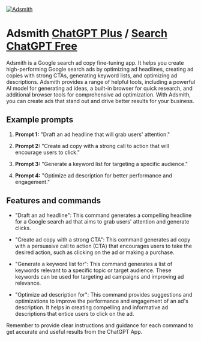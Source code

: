 
[![Adsmith](https://files.oaiusercontent.com/file-mHhnaqlGWr077abBXnhRb5XN?se=2123-10-16T06%3A28%3A46Z&sp=r&sv=2021-08-06&sr=b&rscc=max-age%3D31536000%2C%20immutable&rscd=attachment%3B%20filename%3D2d3965d7-d42c-419e-a791-7a5e5ceb8f88.png&sig=wyv0BVXeL%2B5HbvZkoEbE8DekvDlwu3CIKOGkJ7%2BmkAQ%3D)](https://chat.openai.com/g/g-kKO0IEuZC-adsmith)

# Adsmith [ChatGPT Plus](https://chat.openai.com/g/g-kKO0IEuZC-adsmith) / [Search ChatGPT Free](https://gptcall.net/index.html#/?search=Adsmith)

Adsmith is a Google search ad copy fine-tuning app. It helps you create high-performing Google search ads by optimizing ad headlines, creating ad copies with strong CTAs, generating keyword lists, and optimizing ad descriptions. Adsmith provides a range of helpful tools, including a powerful AI model for generating ad ideas, a built-in browser for quick research, and additional browser tools for comprehensive ad optimization. With Adsmith, you can create ads that stand out and drive better results for your business.

## Example prompts

1. **Prompt 1:** "Draft an ad headline that will grab users' attention."

2. **Prompt 2:** "Create ad copy with a strong call to action that will encourage users to click."

3. **Prompt 3:** "Generate a keyword list for targeting a specific audience."

4. **Prompt 4:** "Optimize ad description for better performance and engagement."

## Features and commands

- "Draft an ad headline": This command generates a compelling headline for a Google search ad that aims to grab users' attention and generate clicks.

- "Create ad copy with a strong CTA": This command generates ad copy with a persuasive call to action (CTA) that encourages users to take the desired action, such as clicking on the ad or making a purchase.

- "Generate a keyword list for": This command generates a list of keywords relevant to a specific topic or target audience. These keywords can be used for targeting ad campaigns and improving ad relevance.

- "Optimize ad description for": This command provides suggestions and optimizations to improve the performance and engagement of an ad's description. It helps in creating compelling and informative ad descriptions that entice users to click on the ad.

Remember to provide clear instructions and guidance for each command to get accurate and useful results from the ChatGPT App.


